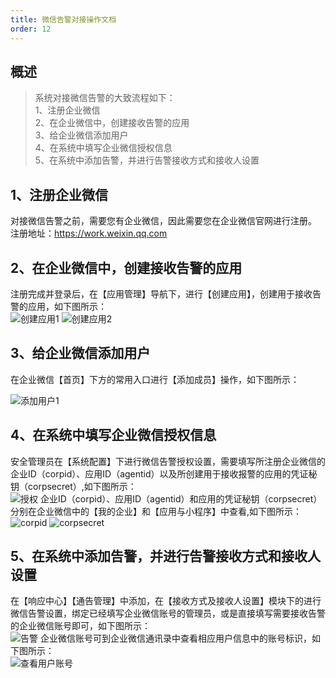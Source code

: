 ```yaml
---
title: 微信告警对接操作文档
order: 12
---
```


## 概述

> 系统对接微信告警的大致流程如下：<br/>
> 1、注册企业微信<br/>
> 2、在企业微信中，创建接收告警的应用<br/>
> 3、给企业微信添加用户<br/>
> 4、在系统中填写企业微信授权信息<br/>
> 5、在系统中添加告警，并进行告警接收方式和接收人设置<br/>



## 1、注册企业微信

对接微信告警之前，需要您有企业微信，因此需要您在企业微信官网进行注册。<br/>
注册地址：https://work.weixin.qq.com<br/>

## 2、在企业微信中，创建接收告警的应用

注册完成并登录后，在【应用管理】导航下，进行【创建应用】，创建用于接收告警的应用，如下图所示：<br/>
![创建应用1]({{site.baseurl}}/images/alert/weixin1.png)
![创建应用2]({{site.baseurl}}/images/alert/weixin2.png)

## 3、给企业微信添加用户

在企业微信【首页】下方的常用入口进行【添加成员】操作，如下图所示：<br/>

![添加用户1]({{site.baseurl}}/images/alert/weixin3.png)

## 4、在系统中填写企业微信授权信息

安全管理员在【系统配置】下进行微信告警授权设置，需要填写所注册企业微信的企业ID（corpid）、应用ID（agentid）以及所创建用于接收报警的应用的凭证秘钥（corpsecret）,如下图所示：<br/>
![授权]({{site.baseurl}}/images/alert/weixin4.png)
企业ID（corpid）、应用ID（agentid）和应用的凭证秘钥（corpsecret）分别在企业微信中的【我的企业】和【应用与小程序】中查看,如下图所示：<br/>
![corpid]({{site.baseurl}}/images/alert/weixin5.png)
![corpsecret]({{site.baseurl}}/images/alert/weixin6.png)

## 5、在系统中添加告警，并进行告警接收方式和接收人设置

在【响应中心】【通告管理】中添加，在【接收方式及接收人设置】模块下的进行微信告警设置，绑定已经填写企业微信账号的管理员，或是直接填写需要接收告警的企业微信账号即可，如下图所示：<br/>
![告警]({{site.baseurl}}/images/alert/weixin7.png)
企业微信账号可到企业微信通讯录中查看相应用户信息中的账号标识，如下图所示：<br/>
![查看用户账号]({{site.baseurl}}/images/alert/weixin8.png)


